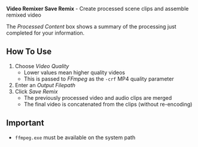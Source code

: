 **Video Remixer Save Remix** - Create processed scene clips and assemble remixed video

The _Processed Content_ box shows a summary of the processing just completed for your information.

## How To Use
1. Choose _Video Quality_
    - Lower values mean higher quality videos
    - This is passed to _FFmpeg_ as the `-crf` MP4 quality parameter
1. Enter an _Output Filepath_
1. Click _Save Remix_
    - The previously processed video and audio clips are merged
    - The final video is concatenated from the clips (without re-encoding)

## Important
- `ffmpeg.exe` must be available on the system path
